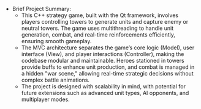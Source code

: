 - Brief Project Summary:
	- This C++ strategy game, built with the Qt framework, involves players controlling towers to generate units and capture enemy or neutral towers. The game uses multithreading to handle unit generation, combat, and real-time reinforcements efficiently, ensuring smooth gameplay.
	- The MVC architecture separates the game’s core logic (Model), user interface (View), and player interactions (Controller), making the codebase modular and maintainable. Heroes stationed in towers provide buffs to enhance unit production, and combat is managed in a hidden "war scene," allowing real-time strategic decisions without complex battle animations.
	- The project is designed with scalability in mind, with potential for future extensions such as advanced unit types, AI opponents, and multiplayer modes.
